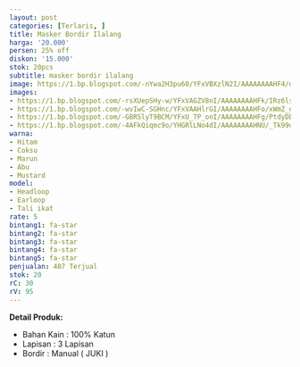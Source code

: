 ```yaml
---
layout: post
categories: [Terlaris, ]
title: Masker Bordir Ilalang
harga: '20.000'
persen: 25% off
diskon: '15.000'
stok: 20pcs
subtitle: masker bordir ilalang
image: https://1.bp.blogspot.com/-nYwa2H3pu60/YFxVBXzlN2I/AAAAAAAAHF4/o-ihKHtwVL0ngaLGHTgKQ8S0uZOEaIFrgCLcBGAsYHQ/s320/ilalang-utama.jpg
images:
- https://1.bp.blogspot.com/-rsXUepSHy-w/YFxVAGZV8nI/AAAAAAAAHFk/IRz6lsofPrsEXobzr7JerA2w4hiPE4yJwCLcBGAsYHQ/s800/ilalang-abu.jpg
- https://1.bp.blogspot.com/-wvIwC-SGHnc/YFxVAAHlrGI/AAAAAAAAHFo/xWmZ_qLzpVU--IiD0X-DtbxuWE2cPMFMACLcBGAsYHQ/s320/ilalang-coksu.jpg
- https://1.bp.blogspot.com/-GBRSlyT9BCM/YFxU_7P_onI/AAAAAAAAHFg/PtdyDbnFyZ8dxHrwRDvRrBgfKZKF9eI6QCLcBGAsYHQ/s320/ilalang-marun.jpg
- https://1.bp.blogspot.com/-4AFkQiqmc9o/YHGRlLNo4dI/AAAAAAAAHNU/_Tk99dQBH6ItFI03StnUEZC3rfWa2zjeQCPcBGAsYHg/s320/ilalang-mustard.jpg
warna:
- Hitam
- Coksu
- Marun
- Abu
- Mustard
model: 
- Headloop
- Earloop
- Tali ikat
rate: 5
bintang1: fa-star
bintang2: fa-star
bintang3: fa-star
bintang4: fa-star
bintang5: fa-star
penjualan: 407 Terjual
stok: 20
rC: 30
rV: 95
---
```



<b>Detail Produk:</b>
<ul>
<li>Bahan Kain : 100% Katun</li>
<li>Lapisan : 3 Lapisan</li>
<li>Bordir : Manual ( JUKI )</li>
</ul>
